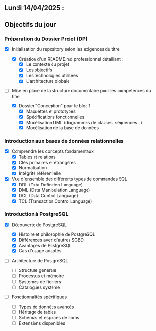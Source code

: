 ## Lundi 14/04/2025 :

## Objectifs du jour

### Préparation du Dossier Projet (DP)

- [x] Initialisation du repository selon les exigences du titre

  - [x] Création d'un README.md professionnel détaillant :
    - [x] Le contexte du projet
    - [x] Les objectifs
    - [x] Les technologies utilisées
    - [x] L'architecture globale

- [ ] Mise en place de la structure documentaire pour les compétences du titre
  - [x] Dossier "Conception" pour le bloc 1
    - [x] Maquettes et prototypes
    - [x] Spécifications fonctionnelles
    - [x] Modélisation UML (diagrammes de classes, séquences...)
    - [x] Modélisation de la base de données

### Introduction aux bases de données relationnelles

- [x] Comprendre les concepts fondamentaux
  - [x] Tables et relations
  - [x] Clés primaires et étrangères
  - [x] Normalisation
  - [x] Intégrité référentielle
- [x] Vue d'ensemble des différents types de commandes SQL
  - [x] DDL (Data Definition Language)
  - [x] DML (Data Manipulation Language)
  - [x] DCL (Data Control Language)
  - [x] TCL (Transaction Control Language)

### Introduction à PostgreSQL

- [x] Découverte de PostgreSQL

  - [x] Histoire et philosophie de PostgreSQL
  - [x] Différences avec d'autres SGBD
  - [x] Avantages de PostgreSQL
  - [x] Cas d'usage adaptés

- [ ] Architecture de PostgreSQL

  - [ ] Structure générale
  - [ ] Processus et mémoire
  - [ ] Systèmes de fichiers
  - [ ] Catalogues système

- [ ] Fonctionnalités spécifiques
  - [ ] Types de données avancés
  - [ ] Héritage de tables
  - [ ] Schémas et espaces de noms
  - [ ] Extensions disponibles
